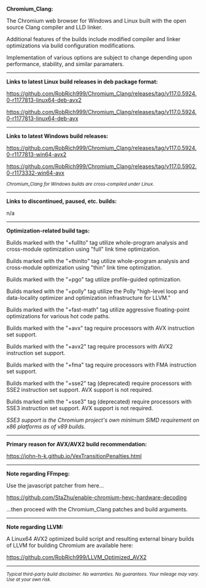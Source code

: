 **Chromium_Clang:**

The Chromium web browser for Windows and Linux built with the open source Clang compiler and LLD linker.

Additional features of the builds include modified compiler and linker optimizations via build configuration modifications.

Implementation of various options are subject to change depending upon performance, stability, and similar paramaters.

****

**Links to latest Linux build releases in deb package format:**

https://github.com/RobRich999/Chromium_Clang/releases/tag/v117.0.5924.0-r1177813-linux64-deb-avx2

https://github.com/RobRich999/Chromium_Clang/releases/tag/v117.0.5924.0-r1177813-linux64-deb-avx

****

**Links to latest Windows build releases:**

https://github.com/RobRich999/Chromium_Clang/releases/tag/v117.0.5924.0-r1177813-win64-avx2

https://github.com/RobRich999/Chromium_Clang/releases/tag/v117.0.5902.0-r1173332-win64-avx

<sub>*Chromium_Clang for Windows builds are cross-compiled under Linux.*</sub>

****

**Links to discontinued, paused, etc. builds:**

n/a

****

**Optimization-related build tags:**

Builds marked with the "+fulllto" tag utilize whole-program analysis and cross-module optimization using "full" link time optimization.

Builds marked with the "+thinlto" tag utilize whole-program analysis and cross-module optimization using "thin" link time optimization.

Builds marked with the "+pgo" tag utilize profile-guided optimization.

Builds marked with the "+polly" tag utilize the Polly "high-level loop and data-locality optimizer and optimization infrastructure for LLVM."

Builds marked with the "+fast-math" tag utilize aggressive floating-point optimizations for various hot code paths.

Builds marked with the "+avx" tag require processors with AVX instruction set support.

Builds marked with the "+avx2" tag require processors with AVX2 instruction set support.

Builds marked with the "+fma" tag require processors with FMA instruction set support.

Builds marked with the "+sse2" tag (deprecated) require processors with SSE2 instruction set support. AVX support is not required.

Builds marked with the "+sse3" tag (deprecated) require processors with SSE3 instruction set support. AVX support is not required.

*SSE3 support is the Chromium project's own minimum SIMD requirement on x86 platforms as of v89 builds.*

****

**Primary reason for AVX/AVX2 build recommendation:**

https://john-h-k.github.io/VexTransitionPenalties.html


****

**Note regarding FFmpeg:**

Use the javascript patcher from here...

https://github.com/StaZhu/enable-chromium-hevc-hardware-decoding

...then proceed with the Chromium_Clang patches and build arguments.

****

**Note regarding LLVM:**

A Linux64 AVX2 optimized build script and resulting external binary builds of LLVM for building Chromium are available here:

https://github.com/RobRich999/LLVM_Optimized_AVX2

****

<sub>*Typical third-party build disclaimer. No warranties. No guarantees. Your mileage may vary. Use at your own risk.*</sub>
